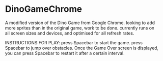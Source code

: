 # DinoGameChrome
A modified version of the Dino Game from Google Chrome.
looking to add more sprites than in the original game, work to be done.
currently runs on all screen sizes and devices, and optimised for all refresh rates.

INSTRUCTIONS FOR PLAY:
press Spacebar to start the game.
press Spacebar to jump over obstacles.
Once the Game Over screen is displayed, you can press Spacebar to restart it after a certain interval.
